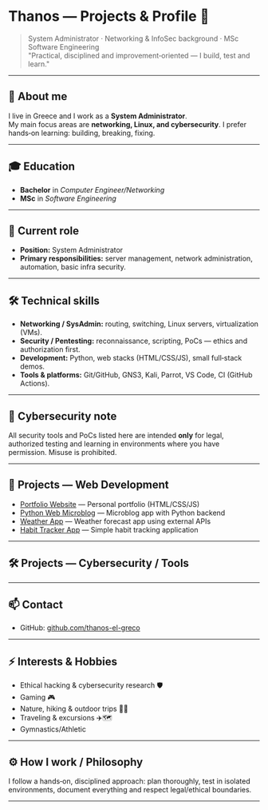 # Thanos — Projects & Profile 👋

> System Administrator · Networking & InfoSec background · MSc Software Engineering  
> "Practical, disciplined and improvement‑oriented — I build, test and learn."

---

## 📌 About me
I live in Greece and I work as a **System Administrator**.  
My main focus areas are **networking, Linux, and cybersecurity**. I prefer hands‑on learning: building, breaking, fixing.

---

## 🎓 Education
-  **Bachelor** in *Computer Engineer/Networking*
-  **MSc** in *Software Engineering*

---

## 💼 Current role
- **Position:** System Administrator  
- **Primary responsibilities:** server management, network administration, automation, basic infra security.

---

## 🛠 Technical skills
- **Networking / SysAdmin:** routing, switching, Linux servers, virtualization (VMs).  
- **Security / Pentesting:** reconnaissance, scripting, PoCs — ethics and authorization first.  
- **Development:** Python, web stacks (HTML/CSS/JS), small full‑stack demos.  
- **Tools & platforms:** Git/GitHub, GNS3, Kali, Parrot, VS Code, CI (GitHub Actions).

---

## 🔐 Cybersecurity note
All security tools and PoCs listed here are intended **only** for legal, authorized testing and learning in environments where you have permission. Misuse is prohibited.

---

## 🚀 Projects — Web Development
- [Portfolio Website](https://github.com/thanos-el-greco/portfolio-website) — Personal portfolio (HTML/CSS/JS)  
- [Python Web Microblog](https://github.com/thanos-el-greco/python-web-microblog) — Microblog app with Python backend  
- [Weather App](https://github.com/thanos-el-greco/Weather-App) — Weather forecast app using external APIs  
- [Habit Tracker App](https://github.com/thanos-el-greco/Habit-Tracker-App) — Simple habit tracking application

---

## 🛠 Projects — Cybersecurity / Tools


---

## 📫 Contact
- GitHub: [github.com/thanos-el-greco](https://github.com/thanos-el-greco)  

---

## ⚡ Interests & Hobbies
- Ethical hacking & cybersecurity research 🛡️  
- Gaming 🎮  
- Nature, hiking & outdoor trips 🌲🚶  
- Traveling & excursions ✈️🗺️
- Gymnastics/Athletic

---

## ⚙️ How I work / Philosophy
I follow a hands‑on, disciplined approach: plan thoroughly, test in isolated environments, document everything and respect legal/ethical boundaries.

---
